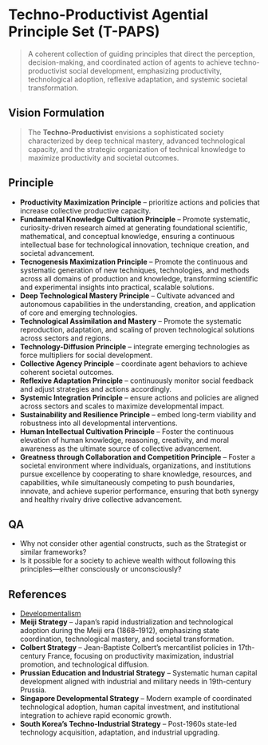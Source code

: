 # Techno-Productivist Agential Principle Set (T-PAPS)

> A coherent collection of guiding principles that direct the perception, decision-making, and coordinated action of agents to achieve techno-productivist social development, emphasizing productivity, technological adoption, reflexive adaptation, and systemic societal transformation.

## Vision Formulation

> The **Techno-Productivist** envisions a sophisticated society characterized by deep technical mastery, advanced technological capacity, and the strategic organization of technical knowledge to maximize productivity and societal outcomes.

## Principle

- **Productivity Maximization Principle** – prioritize actions and policies that increase collective productive capacity.
- **Fundamental Knowledge Cultivation Principle**  – Promote systematic, curiosity-driven research aimed at generating foundational scientific, mathematical, and conceptual knowledge, ensuring a continuous intellectual base for technological innovation, technique creation, and societal advancement.
- **Tecnogenesis Maximization Principle** – Promote the continuous and systematic generation of new techniques, technologies, and methods across all domains of production and knowledge, transforming scientific and experimental insights into practical, scalable solutions.
- **Deep Technological Mastery Principle** – Cultivate advanced and autonomous capabilities in the understanding, creation, and application of core and emerging technologies.
- **Technological Assimilation and Mastery** – Promote the systematic reproduction, adaptation, and scaling of proven technological solutions across sectors and regions.
- **Technology-Diffusion Principle** – integrate emerging technologies as force multipliers for social development.
- **Collective Agency Principle** – coordinate agent behaviors to achieve coherent societal outcomes.
- **Reflexive Adaptation Principle** – continuously monitor social feedback and adjust strategies and actions accordingly.
- **Systemic Integration Principle** – ensure actions and policies are aligned across sectors and scales to maximize developmental impact.
- **Sustainability and Resilience Principle** – embed long-term viability and robustness into all developmental interventions.
- **Human Intellectual Cultivation Principle** – Foster the continuous elevation of human knowledge, reasoning, creativity, and moral awareness as the ultimate source of collective advancement.
- **Greatness through Collaboration and Competition Principle** – Foster a societal environment where individuals, organizations, and institutions pursue excellence by cooperating to share knowledge, resources, and capabilities, while simultaneously competing to push boundaries, innovate, and achieve superior performance, ensuring that both synergy and healthy rivalry drive collective advancement.

## QA

- Why not consider other agential constructs, such as the Strategist or similar frameworks?
- Is it possible for a society to achieve wealth without following this principles—either consciously or unconsciously?

## References

- [Developmentalism](../Locus-Social-Realitatis/Facet/Ideational/Developmentalism.md)
- **Meiji Strategy** – Japan’s rapid industrialization and technological adoption during the Meiji era (1868–1912), emphasizing state coordination, technological mastery, and societal transformation.
- **Colbert Strategy** – Jean-Baptiste Colbert’s mercantilist policies in 17th-century France, focusing on productivity maximization, industrial promotion, and technological diffusion.
- **Prussian Education and Industrial Strategy** – Systematic human capital development aligned with industrial and military needs in 19th-century Prussia.
- **Singapore Developmental Strategy** – Modern example of coordinated technological adoption, human capital investment, and institutional integration to achieve rapid economic growth.
- **South Korea’s Techno-Industrial Strategy** – Post-1960s state-led technology acquisition, adaptation, and industrial upgrading.
